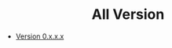 <h1 align="center" style="font-weight: bold">
    All Version
</h1>

- [Version 0.x.x.x](0/README.md)